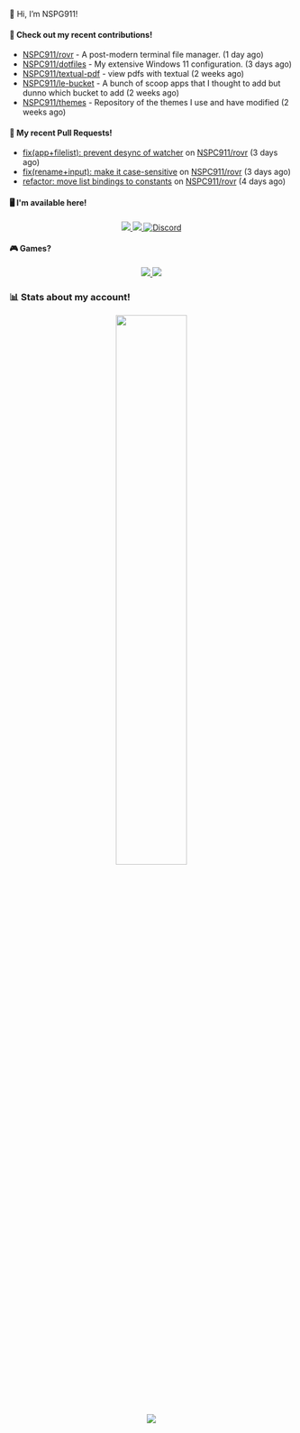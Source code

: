 👋 Hi, I’m NSPG911!

#### 👷 Check out my recent contributions!

- [NSPC911/rovr](https://github.com/NSPC911/rovr) - A post-modern terminal file manager. (1 day ago)
- [NSPC911/dotfiles](https://github.com/NSPC911/dotfiles) - My extensive Windows 11 configuration. (3 days ago)
- [NSPC911/textual-pdf](https://github.com/NSPC911/textual-pdf) - view pdfs with textual (2 weeks ago)
- [NSPC911/le-bucket](https://github.com/NSPC911/le-bucket) - A bunch of scoop apps that I thought to add but dunno which bucket to add (2 weeks ago)
- [NSPC911/themes](https://github.com/NSPC911/themes) - Repository of the themes I use and have modified (2 weeks ago)

#### 🔨 My recent Pull Requests!

- [fix(app&#43;filelist): prevent desync of watcher](https://github.com/NSPC911/rovr/pull/90) on [NSPC911/rovr](https://github.com/NSPC911/rovr) (3 days ago)
- [fix(rename&#43;input): make it case-sensitive](https://github.com/NSPC911/rovr/pull/89) on [NSPC911/rovr](https://github.com/NSPC911/rovr) (3 days ago)
- [refactor: move list bindings to constants](https://github.com/NSPC911/rovr/pull/88) on [NSPC911/rovr](https://github.com/NSPC911/rovr) (4 days ago)

#### 🖥 I'm available here!

<div align="center">
  <a href="https://youtube.com/@nspg911" alt="YouTube" title="YouTube">
    <img src="https://img.shields.io/badge/YouTube-red?style=for-the-badge&logo=youtube&logoColor=black">
  </a>
  <a href="https://reddit.com/u/NotSoProGamerR" alt="Reddit" title="Reddit">
    <img src="https://img.shields.io/badge/Reddit-red?style=for-the-badge&logo=reddit&logoColor=black">
  </a>
  <a href="https://becomtweaks.github.io/discord" alt="Discord" title="Modbay">
    <img alt="Discord" src="https://img.shields.io/badge/Discord-3400ff?style=for-the-badge&logo=discord&logoColor=black">
  </a>
</div>

#### 🎮 Games?

<div align="center">
  <a href="https://www.hoyolab.com/accountCenter/postList?id=359897412" alt="Hoyolab" title="Hoyolab">
     <img src="https://img.shields.io/badge/Hoyolab-purple?style=for-the-badge">
  </a>
  <a href="https://link.brawlstars.com/invite/friend/en/?tag=CLQ8URPQ&token=xfxgxmse" alt="Brawl Stars" title="Brawl Starrs">
     <img src="https://img.shields.io/badge/Brawl_Stars-yellow?style=for-the-badge">
  </a>
</div>

### 📊 Stats about my account!
<p align="center">
  <img height="50%" width="auto" src="https://github-readme-stats.vercel.app/api?username=NSPC911&show_icons=true&count_private=true&theme=neon&hide_border=true&hide=prs&show=prs_merged&bg_color=00000000">
  <br>
  <img src="https://github-readme-streak-stats.herokuapp.com?user=NSPC911&theme=neon&hide_border=true&background=00000000">
</p>
